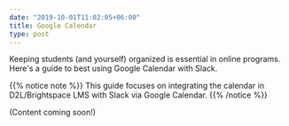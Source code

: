 ```yaml
---
date: "2019-10-01T11:02:05+06:00"
title: Google Calendar
type: post
---
```


Keeping students (and yourself) organized is essential in online programs. Here's a guide to best using Google Calendar with Slack.

{{% notice note %}}
  This guide focuses on integrating the calendar in D2L/Brightspace LMS with Slack via Google Calendar.
{{% /notice %}}

(Content coming soon!)
